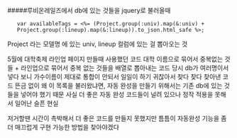 #####루비온레일즈에서 db에 있는 것들을 jquery로 불러올때 

       var availableTags = <%= (Project.group(:univ).map(&:univ) +
       Project.group(:lineup).map(&:lineup)).to_json.html_safe %>; 

Project 라는 모델명 에 있는 univ, lineup 컬럼에 있는 걸 뽑아오는 것

5월에 대학축제 라인업 페이지 만들때 사용했던 코드 
대학 이름으로 묶어서 중복없는 것들 + 라인업으로 묶어서 중복 없는 것들을 배열로 뽑아내는 코드
당시 db가 여러명이서 넣다 보니 가수이름이 제대로 통합이 안되서 일일이 하기 귀찮아서 찾다 찾다 찾아낸 코드
뜬금 없이 왜 이 목록을 불러왔냐면, 자동 완성을 만들기 위해서는 기존 db에 있는 것들을 넣어야 했기 때문
사실 더 좋은 자동 완성 코드들이 널려 있으나 정작 적용을 못해서 일어난 슬픈 현실 

저거할땐 시간이 촉박해서 더 좋은 코드를 만들지 못했지만 틈틈이 자동완성 기능을 좀 더 매끄럽게 구현 가능한 방법을 찾아야겠다
